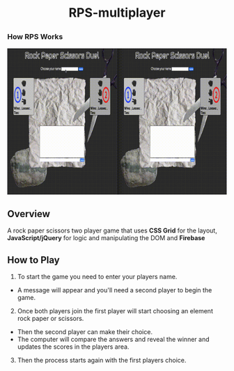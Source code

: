# <p align="center">RPS-multiplayer</p>

### How RPS Works

<img src="assets/images/rps.gif">

## Overview

A rock paper scissors two player game that uses **CSS Grid** for the layout, **JavaScript/jQuery** for logic and manipulating the DOM and **Firebase**

## How to Play

1. To start the game you need to enter your players name.

  - A message will appear and you'll need a second player to begin the game.

2. Once both players join the first player will start choosing an element rock paper or scissors.

  - Then the second player can make their choice.
  - The computer will compare the answers and reveal the winner and updates the scores in the players area.

3. Then the process starts again with the first players choice.
